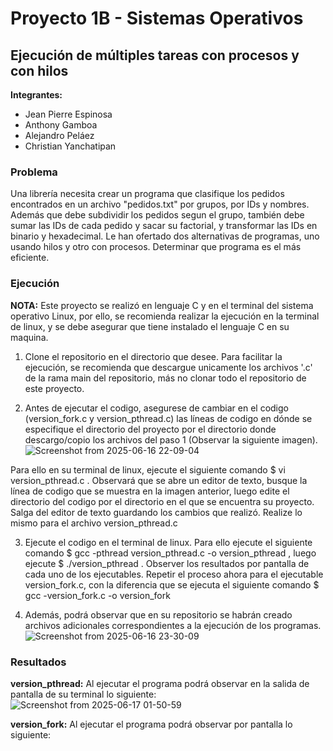 # Proyecto 1B - Sistemas Operativos
## Ejecución de múltiples tareas con procesos y con hilos

**Integrantes:**
- Jean Pierre Espinosa
- Anthony Gamboa
- Alejandro Peláez
- Christian Yanchatipan

### Problema

Una librería necesita crear un programa que clasifique los pedidos encontrados en un archivo "pedidos.txt" por grupos, por IDs y nombres. Además que debe subdividir los pedidos segun el grupo, también debe sumar las IDs de cada pedido y sacar su factorial, y transformar las IDs en binario y hexadecimal. Le han ofertado dos alternativas de programas, uno usando hilos y otro con procesos. Determinar que programa es el más eficiente.

### Ejecución

**NOTA:** Este proyecto se realizó en lenguaje C y en el terminal del sistema operativo Linux, por ello, se recomienda realizar la ejecución en la terminal de linux, y se debe asegurar que tiene instalado el lenguaje C en su maquina.

1. Clone el repositorio en el directorio que desee. Para facilitar la ejecución, se recomienda que descargue unicamente los archivos '.c' de la rama main del repositorio, más no clonar todo el repositorio de este proyecto.

2. Antes de ejecutar el codigo, asegurese de cambiar en el codigo (version_fork.c y version_pthread.c) las líneas de codigo en dónde se especifique el directorio del proyecto por el directorio donde descargo/copio los archivos del paso 1 (Observar la siguiente imagen). 
![Screenshot from 2025-06-16 22-09-04](https://github.com/user-attachments/assets/ccebe278-6b2d-40ff-afa3-52c463359bf6)

Para ello en su terminal de linux, ejecute el siguiente comando $ vi version_pthread.c . Observará que se abre un editor de texto, busque la línea de codigo que se muestra en la imagen anterior, luego edite el directorio del codigo por el directorio en el que se encuentra su proyecto. Salga del editor de texto guardando los cambios que realizó. Realize lo mismo para el archivo version_pthread.c

3. Ejecute el codigo en el terminal de linux. Para ello ejecute el siguiente comando $ gcc -pthread version_pthread.c -o version_pthread , luego ejecute $ ./version_pthread . Observer los resultados por pantalla de cada uno de los ejecutables. Repetir el proceso ahora para el ejecutable version_fork.c, con la diferencia que se ejecuta el siguiente comando $ gcc -version_fork.c -o version_fork

4. Además, podrá observar que en su repositorio se habrán creado archivos adicionales correspondientes a la ejecución de los programas.
![Screenshot from 2025-06-16 23-30-09](https://github.com/user-attachments/assets/17413e9c-94e0-4601-abd2-b8707184b6a8)

### Resultados

**version_pthread:** Al ejecutar el programa podrá observar en la salida de pantalla de su terminal lo siguiente: 
![Screenshot from 2025-06-17 01-50-59](https://github.com/user-attachments/assets/ed2b3172-28ab-4289-bb79-acab4732accc)

**version_fork:** Al ejecutar el programa podrá observar por pantalla lo siguiente:



